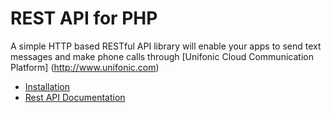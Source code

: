 
# REST API for PHP

A simple HTTP based RESTful API library will enable your apps to send text messages and make phone calls through [Unifonic Cloud Communication Platform] (http://www.unifonic.com)

* [Installation](https://github.com/Unifonic/SMS-Voice-PHPSDK/wiki/How-to-use-the-SDK)
* [Rest API Documentation](http://docs.unifonic.apiary.io/)
